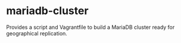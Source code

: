 # mariadb-cluster
Provides a script and Vagrantfile to build a MariaDB cluster ready for geographical replication.
